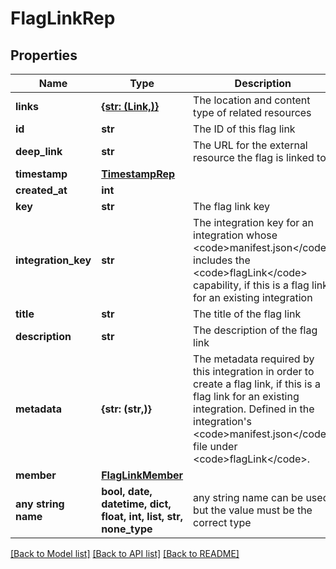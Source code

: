 # FlagLinkRep


## Properties
Name | Type | Description | Notes
------------ | ------------- | ------------- | -------------
**links** | [**{str: (Link,)}**](Link.md) | The location and content type of related resources | 
**id** | **str** | The ID of this flag link | 
**deep_link** | **str** | The URL for the external resource the flag is linked to | 
**timestamp** | [**TimestampRep**](TimestampRep.md) |  | 
**created_at** | **int** |  | 
**key** | **str** | The flag link key | [optional] 
**integration_key** | **str** | The integration key for an integration whose &lt;code&gt;manifest.json&lt;/code&gt; includes the &lt;code&gt;flagLink&lt;/code&gt; capability, if this is a flag link for an existing integration | [optional] 
**title** | **str** | The title of the flag link | [optional] 
**description** | **str** | The description of the flag link | [optional] 
**metadata** | **{str: (str,)}** | The metadata required by this integration in order to create a flag link, if this is a flag link for an existing integration. Defined in the integration&#39;s &lt;code&gt;manifest.json&lt;/code&gt; file under &lt;code&gt;flagLink&lt;/code&gt;. | [optional] 
**member** | [**FlagLinkMember**](FlagLinkMember.md) |  | [optional] 
**any string name** | **bool, date, datetime, dict, float, int, list, str, none_type** | any string name can be used but the value must be the correct type | [optional]

[[Back to Model list]](../README.md#documentation-for-models) [[Back to API list]](../README.md#documentation-for-api-endpoints) [[Back to README]](../README.md)


